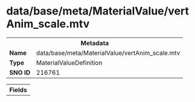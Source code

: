 <h1>data/base/meta/MaterialValue/vertAnim_scale.mtv</h1><table><tr><th colspan="100%">Metadata</th></tr><tr><td><b>Name</b></td><td>data/base/meta/MaterialValue/vertAnim_scale.mtv</td></tr><tr><td><b>Type</b></td><td>MaterialValueDefinition</td></tr><tr><td><b>SNO ID</b></td><td>216761</td></tr></table>

<table><tr><th colspan="100%">Fields</th></tr></table>

